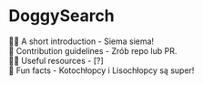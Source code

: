 # DoggySearch

🙋‍♀️ A short introduction - Siema siema!<br>
🌈 Contribution guidelines - Zrób repo lub PR.<br>
👩‍💻 Useful resources - [?]<br>
🍿 Fun facts - Kotochłopcy i Lisochłopcy są super!<br>

